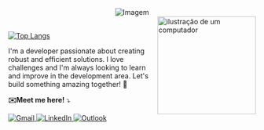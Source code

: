 <div align="center">
  <img src="https://github.com/user-attachments/assets/a66ac4af-ce07-438b-999e-ea5b364d3d55" 
       alt="Imagem" 
       style="max-width: 60%; height: auto; ">
</div>

<img src="https://github.com/user-attachments/assets/76acb745-9788-42a9-b026-d12c2af4bba4" alt="ilustração de um computador" min-width="400px" max-width="400px" width="200px" align="right">

<br>

[![Top Langs](https://github-readme-stats.vercel.app/api/top-langs/?username=mariinetic&layout=donut&theme=dark)](https://github.com/anuraghazra/github-readme-stats)
<p align="left"> 
 
  I'm a developer passionate about creating robust and efficient solutions. I love challenges and I'm always looking to learn and improve in the development area. Let's build something amazing together! 🩷


</p>


<p align="left">

</p>

<p align="left">

<p align="left">
 
 **✉️Meet me here!** ⤵
</p>

<p align="left">
  <a href="mailto:marianaoliveiry18@gmail.com" title="Gmail">
    <img src="https://img.shields.io/badge/-Gmail-FF69B4?style=flat-square&labelColor=FF69B4&logo=gmail&logoColor=white&link=mailto:marianaoliveiry18@gmail.com" alt="Gmail"/>
  </a>
  <a href="https://www.linkedin.com/in/oliveirasmari/" title="LinkedIn">
    <img src="https://img.shields.io/badge/-LinkedIn-FF69B4?style=flat-square&logo=linkedin&logoColor=white" alt="LinkedIn"/>
  </a>
  <a href="mailto:mariana.oliveira59@fatec.sp.gov.br" title="Outlook">
  <img src="https://img.shields.io/badge/-Outlook-FF69B4?style=flat-square&labelColor=FF69B4&logo=microsoft-outlook&logoColor=white&link=mailto:mariana.oliveira59@fatec.sp.gov.br" alt="Outlook"/>
   
</a>
 
</p>
